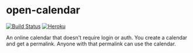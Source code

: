 # open-calendar
[![Build Status](https://travis-ci.org/joelklingler/open-calendar.svg?branch=master)](https://travis-ci.org/joelklingler/open-calendar)
[![Heroku](https://heroku-badge.herokuapp.com/?app=glacial-meadow-43612)](https://glacial-meadow-43612.herokuapp.com/)

An online calendar that doesn't require login or auth. You create a calendar and get a permalink. Anyone with that permalink can use the calendar.
